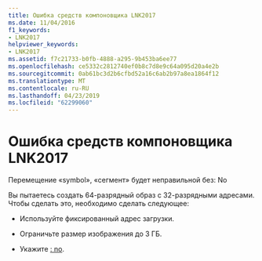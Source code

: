 ```yaml
---
title: Ошибка средств компоновщика LNK2017
ms.date: 11/04/2016
f1_keywords:
- LNK2017
helpviewer_keywords:
- LNK2017
ms.assetid: f7c21733-b0fb-4888-a295-9b453ba6ee77
ms.openlocfilehash: ce5332c2812740ef0b8c7d8e9c64a095d20a4e2b
ms.sourcegitcommit: 0ab61bc3d2b6cfbd52a16c6ab2b97a8ea1864f12
ms.translationtype: MT
ms.contentlocale: ru-RU
ms.lasthandoff: 04/23/2019
ms.locfileid: "62299060"
---
```

# <a name="linker-tools-error-lnk2017"></a>Ошибка средств компоновщика LNK2017

Перемещение «symbol», «сегмент» будет неправильной без: No

Вы пытаетесь создать 64-разрядный образ с 32-разрядными адресами. Чтобы сделать это, необходимо сделать следующее:

- Используйте фиксированный адрес загрузки.

- Ограничьте размер изображения до 3 ГБ.

- Укажите [: no](../../build/reference/largeaddressaware-handle-large-addresses.md).